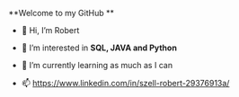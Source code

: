  **Welcome to my GitHub **

- 👋 Hi, I’m Robert

- 👀 I’m interested in **SQL, JAVA and Python**

- 🌱 I’m currently learning as much as I can

- 📫 https://www.linkedin.com/in/szell-robert-29376913a/
<!---
SeZzel/SeZzel is a ✨ special ✨ repository because its `README.md` (this file) appears on your GitHub profile.
You can click the Preview link to take a look at your changes.
--->
